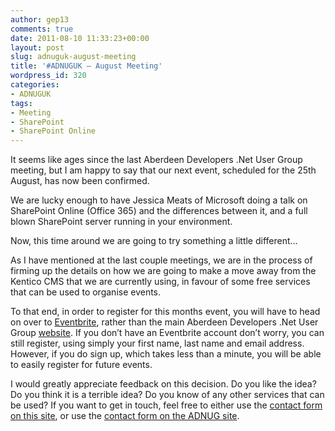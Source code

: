 ```yaml
---
author: gep13
comments: true
date: 2011-08-10 11:33:23+00:00
layout: post
slug: adnuguk-august-meeting
title: '#ADNUGUK – August Meeting'
wordpress_id: 320
categories:
- ADNUGUK
tags:
- Meeting
- SharePoint
- SharePoint Online
---
```


It seems like ages since the last Aberdeen Developers .Net User Group meeting, but I am happy to say that our next event, scheduled for the 25th August, has now been confirmed.

 

We are lucky enough to have Jessica Meats of Microsoft doing a talk on SharePoint Online (Office 365) and the differences between it, and a full blown SharePoint server running in your environment.

 

Now, this time around we are going to try something a little different…

 

As I have mentioned at the last couple meetings, we are in the process of firming up the details on how we are going to make a move away from the Kentico CMS that we are currently using, in favour of some free services that can be used to organise events.

 

To that end, in order to register for this months event, you will have to head on over to [Eventbrite](http://adnuguk.eventbrite.com/), rather than the main Aberdeen Developers .Net User Group [website](http://www.aberdeendevelopers.co.uk/). If you don’t have an Eventbrite account don’t worry, you can still register, using simply your first name, last name and email address. However, if you do sign up, which takes less than a minute, you will be able to easily register for future events.

 

I would greatly appreciate feedback on this decision. Do you like the idea? Do you think it is a terrible idea? Do you know of any other services that can be used? If you want to get in touch, feel free to either use the [contact form on this site](http://www.gep13.co.uk/blog/?page_id=38), or use the [contact form on the ADNUG site](http://www.aberdeendevelopers.co.uk/Contact.aspx).
